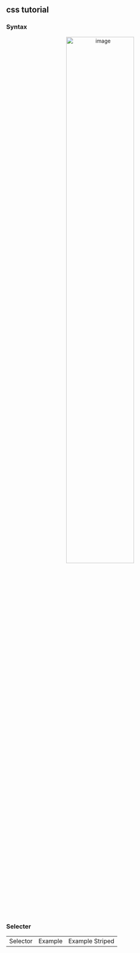 <link rel='stylesheet' type='text/css' href="https://ngdc.cncb.ac.cn:443/static/sui/semantic.min.css">

## css tutorial
### Syntax
<div align=center>
  <img src="https://www.w3schools.com/css/img_selector.gif" alt="image" style="width:60%;text-align:center" />
</div>

### Selecter
<table class="ui celled table">
  <tr>
    <td>Selector</td>
    <td>Example</td>
    <td>Example Striped</td>
  </tr>
</table>

